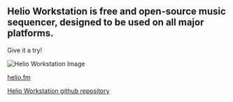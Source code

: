 ## Helio Workstation is free and open-source music sequencer, designed to be used on all major platforms.
Give it a try!

![Helio Workstation Image](https://github.com/helio-fm/helio-workstation/blob/develop/Resources/screen-v2.png)

[helio.fm](https://helio.fm/)

[Helio Workstation github repository](https://github.com/helio-fm/helio-workstation)
